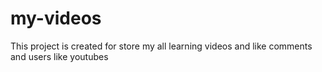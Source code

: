# my-videos
This project is created for store my all learning videos and like comments and users like youtubes 
